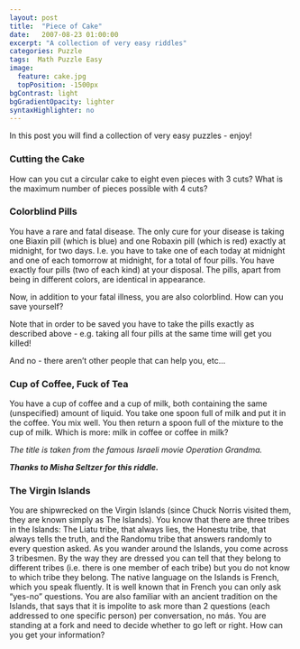 ```yaml
---
layout: post
title:  "Piece of Cake"
date:   2007-08-23 01:00:00
excerpt: "A collection of very easy riddles"
categories: Puzzle
tags:  Math Puzzle Easy
image:
  feature: cake.jpg
  topPosition: -1500px
bgContrast: light
bgGradientOpacity: lighter
syntaxHighlighter: no
---
```

In this post you will find a collection of very easy puzzles - enjoy!

### Cutting the Cake
How can you cut a circular cake to eight even pieces with 3 cuts? What is the maximum number of pieces possible with 4 cuts?

### Colorblind Pills
You have a rare and fatal disease. The only cure for your disease is taking one Biaxin pill (which is blue) and one Robaxin pill (which is red) exactly at midnight, for two days. I.e. you have to take one of each today at midnight and one of each tomorrow at midnight, for a total of four pills. You have exactly four pills (two of each kind) at your disposal. The pills, apart from being in different colors, are identical in appearance.

Now, in addition to your fatal illness, you are also colorblind. How can you save yourself?

Note that in order to be saved you have to take the pills exactly as described above - e.g. taking all four pills at the same time will get you killed!

And no - there aren’t other people that can help you, etc...

### Cup of Coffee, Fuck of Tea
You have a cup of coffee and a cup of milk, both containing the same (unspecified) amount of liquid. You take one spoon full of milk and put it in the coffee. You mix well. You then return a spoon full of the mixture to the cup of milk. Which is more: milk in coffee or coffee in milk?

*The title is taken from the famous Israeli movie Operation Grandma.*

***Thanks to Misha Seltzer for this riddle.***

### The Virgin Islands
You are shipwrecked on the Virgin Islands (since Chuck Norris visited them, they are known simply as The Islands). You know that there are three tribes in the Islands: The Liatu tribe, that always lies, the Honestu tribe, that always tells the truth, and the Randomu tribe that answers randomly to every question asked. As you wander around the Islands, you come across 3 tribesmen. By the way they are dressed you can tell that they belong to different tribes (i.e. there is one member of each tribe) but you do not know to which tribe they belong. The native language on the Islands is French, which you speak fluently. It is well known that in French you can only ask “yes-no” questions. You are also familiar with an ancient tradition on the Islands, that says that it is impolite to ask more than 2 questions (each addressed to one specific person) per conversation, no más. You are standing at a fork and need to decide whether to go left or right. How can you get your information?
